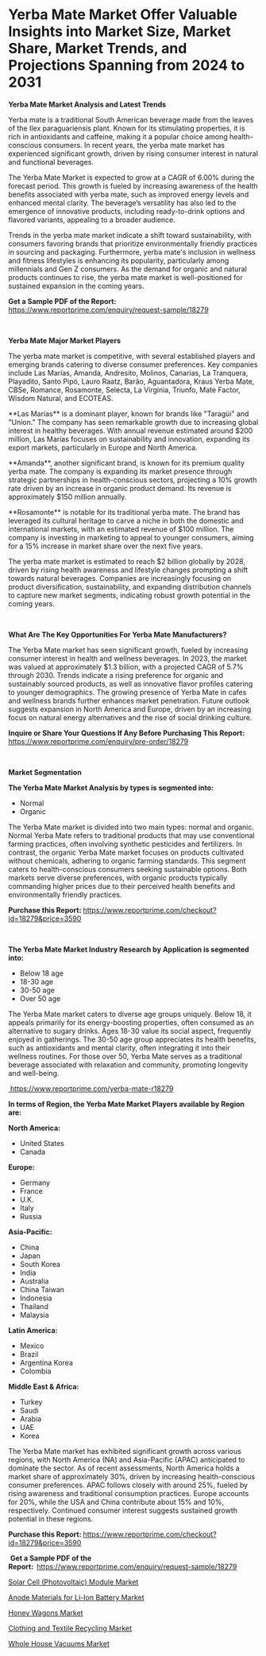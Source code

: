 <p><h1>Yerba Mate Market Offer Valuable Insights into Market Size, Market Share, Market Trends, and Projections Spanning from 2024 to 2031</h1></p><p><strong>Yerba Mate Market Analysis and Latest Trends</strong></p>
<p><p>Yerba mate is a traditional South American beverage made from the leaves of the Ilex paraguariensis plant. Known for its stimulating properties, it is rich in antioxidants and caffeine, making it a popular choice among health-conscious consumers. In recent years, the yerba mate market has experienced significant growth, driven by rising consumer interest in natural and functional beverages.</p><p>The Yerba Mate Market is expected to grow at a CAGR of 6.00% during the forecast period. This growth is fueled by increasing awareness of the health benefits associated with yerba mate, such as improved energy levels and enhanced mental clarity. The beverage’s versatility has also led to the emergence of innovative products, including ready-to-drink options and flavored variants, appealing to a broader audience.</p><p>Trends in the yerba mate market indicate a shift toward sustainability, with consumers favoring brands that prioritize environmentally friendly practices in sourcing and packaging. Furthermore, yerba mate's inclusion in wellness and fitness lifestyles is enhancing its popularity, particularly among millennials and Gen Z consumers. As the demand for organic and natural products continues to rise, the yerba mate market is well-positioned for sustained expansion in the coming years.</p></p>
<p><strong>Get a Sample PDF of the Report:&nbsp;</strong> <a href="https://www.reportprime.com/enquiry/request-sample/18279?utm_campaign=1119&utm_medium=2&utm_source=Github&utm_content=ia&utm_term=24122024&utm_id=yerba-mate">https://www.reportprime.com/enquiry/request-sample/18279</a></p>
<p>&nbsp;</p>
<p><strong>Yerba Mate Major Market Players</strong></p>
<p><p>The yerba mate market is competitive, with several established players and emerging brands catering to diverse consumer preferences. Key companies include Las Marías, Amanda, Andresito, Molinos, Canarias, La Tranquera, Playadito, Santo Pipó, Lauro Raatz, Barão, Aguantadora, Kraus Yerba Mate, CBSe, Romance, Rosamonte, Selecta, La Virginia, Triunfo, Mate Factor, Wisdom Natural, and ECOTEAS.</p><p>**Las Marías** is a dominant player, known for brands like "Taragüi" and "Union." The company has seen remarkable growth due to increasing global interest in healthy beverages. With annual revenue estimated around $200 million, Las Marías focuses on sustainability and innovation, expanding its export markets, particularly in Europe and North America.</p><p>**Amanda**, another significant brand, is known for its premium quality yerba mate. The company is expanding its market presence through strategic partnerships in health-conscious sectors, projecting a 10% growth rate driven by an increase in organic product demand. Its revenue is approximately $150 million annually.</p><p>**Rosamonte** is notable for its traditional yerba mate. The brand has leveraged its cultural heritage to carve a niche in both the domestic and international markets, with an estimated revenue of $100 million. The company is investing in marketing to appeal to younger consumers, aiming for a 15% increase in market share over the next five years.</p><p>The yerba mate market is estimated to reach $2 billion globally by 2028, driven by rising health awareness and lifestyle changes prompting a shift towards natural beverages. Companies are increasingly focusing on product diversification, sustainability, and expanding distribution channels to capture new market segments, indicating robust growth potential in the coming years.</p></p>
<p>&nbsp;</p>
<p><strong>What Are The Key Opportunities For Yerba Mate Manufacturers?</strong></p>
<p><p>The Yerba Mate market has seen significant growth, fueled by increasing consumer interest in health and wellness beverages. In 2023, the market was valued at approximately $1.3 billion, with a projected CAGR of 5.7% through 2030. Trends indicate a rising preference for organic and sustainably sourced products, as well as innovative flavor profiles catering to younger demographics. The growing presence of Yerba Mate in cafes and wellness brands further enhances market penetration. Future outlook suggests expansion in North America and Europe, driven by an increasing focus on natural energy alternatives and the rise of social drinking culture.</p></p>
<p><strong>Inquire or Share Your Questions If Any Before Purchasing This Report:</strong> <a href="https://www.reportprime.com/enquiry/pre-order/18279?utm_campaign=1119&utm_medium=2&utm_source=Github&utm_content=ia&utm_term=24122024&utm_id=yerba-mate">https://www.reportprime.com/enquiry/pre-order/18279</a></p>
<p>&nbsp;</p>
<p><strong>Market Segmentation</strong></p>
<p><strong>The Yerba Mate Market Analysis by types is segmented into:</strong></p>
<p><ul><li>Normal</li><li>Organic</li></ul></p>
<p><p>The Yerba Mate market is divided into two main types: normal and organic. Normal Yerba Mate refers to traditional products that may use conventional farming practices, often involving synthetic pesticides and fertilizers. In contrast, the organic Yerba Mate market focuses on products cultivated without chemicals, adhering to organic farming standards. This segment caters to health-conscious consumers seeking sustainable options. Both markets serve diverse preferences, with organic products typically commanding higher prices due to their perceived health benefits and environmentally friendly practices.</p></p>
<p><strong>Purchase this Report:&nbsp;</strong><a href="https://www.reportprime.com/checkout?id=18279&price=3590&utm_campaign=1119&utm_medium=2&utm_source=Github&utm_content=ia&utm_term=24122024&utm_id=yerba-mate">https://www.reportprime.com/checkout?id=18279&price=3590</a></p>
<p>&nbsp;</p>
<p><strong>The Yerba Mate Market Industry Research by Application is segmented into:</strong></p>
<p><ul><li>Below 18 age</li><li>18-30 age</li><li>30-50 age</li><li>Over 50 age</li></ul></p>
<p><p>The Yerba Mate market caters to diverse age groups uniquely. Below 18, it appeals primarily for its energy-boosting properties, often consumed as an alternative to sugary drinks. Ages 18-30 value its social aspect, frequently enjoyed in gatherings. The 30-50 age group appreciates its health benefits, such as antioxidants and mental clarity, often integrating it into their wellness routines. For those over 50, Yerba Mate serves as a traditional beverage associated with relaxation and community, promoting longevity and well-being.</p></p>
<p><a href="https://www.reportprime.com/yerba-mate-r18279?utm_campaign=1119&utm_medium=2&utm_source=Github&utm_content=ia&utm_term=24122024&utm_id=yerba-mate">&nbsp;https://www.reportprime.com/yerba-mate-r18279</a></p>
<p><strong>In terms of Region, the Yerba Mate Market Players available by Region are:</strong></p>
<p>
    <p> <strong> North America: </strong>
        <ul>
            <li>United States</li>
            <li>Canada</li>
        </ul>
        </p> 
    <p> <strong> Europe: </strong>
        <ul>
            <li>Germany</li>
            <li>France</li>
            <li>U.K.</li>
            <li>Italy</li>
            <li>Russia</li>
        </ul>
        </p> 
    <p> <strong> Asia-Pacific: </strong>
        <ul>
            <li>China</li>
            <li>Japan</li>
            <li>South Korea</li>
            <li>India</li>
            <li>Australia</li>
            <li>China Taiwan</li>
            <li>Indonesia</li>
            <li>Thailand</li>
            <li>Malaysia</li>
        </ul>
        </p> 
    <p> <strong> Latin America: </strong>
        <ul>
            <li>Mexico</li>
            <li>Brazil</li>
            <li>Argentina Korea</li>
            <li>Colombia</li>
        </ul>
        </p> 
    <p> <strong> Middle East & Africa: </strong>
        <ul>
            <li>Turkey</li>
            <li>Saudi</li>
            <li>Arabia</li>
            <li>UAE</li>
            <li>Korea</li>
        </ul>
    </p>
    </p>
<p><p>The Yerba Mate market has exhibited significant growth across various regions, with North America (NA) and Asia-Pacific (APAC) anticipated to dominate the sector. As of recent assessments, North America holds a market share of approximately 30%, driven by increasing health-conscious consumer preferences. APAC follows closely with around 25%, fueled by rising awareness and traditional consumption practices. Europe accounts for 20%, while the USA and China contribute about 15% and 10%, respectively. Continued consumer interest suggests sustained growth potential in these regions.</p></p>
<p><strong>Purchase this Report: </strong><a href="https://www.reportprime.com/checkout?id=18279&price=3590&utm_campaign=1119&utm_medium=2&utm_source=Github&utm_content=ia&utm_term=24122024&utm_id=yerba-mate">https://www.reportprime.com/checkout?id=18279&price=3590</a></p>
<p>&nbsp;<strong>Get a Sample PDF of the Report:&nbsp;&nbsp;</strong><a href="https://www.reportprime.com/enquiry/request-sample/18279?utm_campaign=1119&utm_medium=2&utm_source=Github&utm_content=ia&utm_term=24122024&utm_id=yerba-mate">https://www.reportprime.com/enquiry/request-sample/18279</a></p>
<p><strong></strong></p>
<p><p><a href="https://github.com/bensemilia864/Market-Research-Report-List-1/blob/main/solar-cell-photovoltaic-module-market.md?utm_campaign=1119&utm_medium=2&utm_source=Github&utm_content=ia&utm_term=24122024&utm_id=yerba-mate">Solar Cell (Photovoltaic) Module Market</a></p><p><a href="https://github.com/gerdabatiskzv9/Market-Research-Report-List-1/blob/main/anode-materials-for-li-ion-battery-market.md?utm_campaign=1119&utm_medium=2&utm_source=Github&utm_content=ia&utm_term=24122024&utm_id=yerba-mate">Anode Materials for Li-Ion Battery Market</a></p><p><a href="https://www.linkedin.com/pulse/honey-wagons-market-growth-forecast-global-analysis-67-avy4e?utm_campaign=1119&utm_medium=2&utm_source=Github&utm_content=ia&utm_term=24122024&utm_id=yerba-mate">Honey Wagons Market</a></p><p><a href="https://www.linkedin.com/pulse/sales-projections-analysis-clothing-textile-recycling-market-g4xgf?utm_campaign=1119&utm_medium=2&utm_source=Github&utm_content=ia&utm_term=24122024&utm_id=yerba-mate">Clothing and Textile Recycling Market</a></p><p><a href="https://www.linkedin.com/pulse/international-whole-house-vacuums-market-growing-extraordinary-zij7e?utm_campaign=1119&utm_medium=2&utm_source=Github&utm_content=ia&utm_term=24122024&utm_id=yerba-mate">Whole House Vacuums Market</a></p></p>